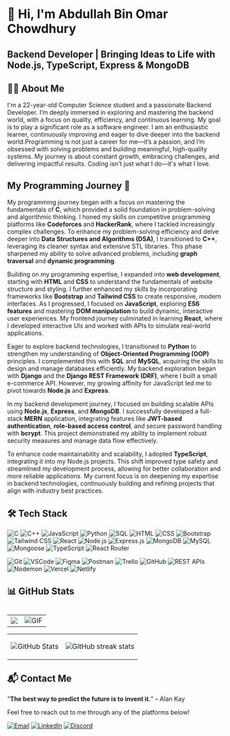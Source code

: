 # 👋 Hi, I'm Abdullah Bin Omar Chowdhury  
## **Backend Developer | Bringing Ideas to Life with Node.js, TypeScript, Express & MongoDB**


## 👨‍💻 About Me
I'm a 22-year-old Computer Science student and a passionate Backend Developer. I’m deeply immersed in exploring and mastering the backend world, with a focus on quality, efficiency, and continuous learning. 
My goal is to play a significant role as a software engineer.
I am an enthusiastic learner, continuously improving and eager to dive deeper into the backend world.Programming is not just a career for me—it’s a passion, and I’m obsessed with solving problems and building meaningful, high-quality systems. My journey is about constant growth, embracing challenges, and delivering impactful results. Coding isn't just what I do—it's what I love.

## My Programming Journey 🚀

My programming journey began with a focus on mastering the fundamentals of **C**, which provided a solid foundation in problem-solving and algorithmic thinking. I honed my skills on competitive programming platforms like **Codeforces** and **HackerRank**, where I tackled increasingly complex challenges. To enhance my problem-solving efficiency and delve deeper into **Data Structures and Algorithms (DSA)**, I transitioned to **C++**, leveraging its cleaner syntax and extensive STL libraries. This phase sharpened my ability to solve advanced problems, including **graph traversal** and **dynamic programming**.

Building on my programming expertise, I expanded into **web development**, starting with **HTML** and **CSS** to understand the fundamentals of website structure and styling. I further enhanced my skills by incorporating frameworks like **Bootstrap** and **Tailwind CSS** to create responsive, modern interfaces. As I progressed, I focused on **JavaScript**, exploring **ES6 features** and mastering **DOM manipulation** to build dynamic, interactive user experiences. My frontend journey culminated in learning **React**, where I developed interactive UIs and worked with APIs to simulate real-world applications.

Eager to explore backend technologies, I transitioned to **Python** to strengthen my understanding of **Object-Oriented Programming (OOP)** principles. I complemented this with **SQL** and **MySQL**, acquiring the skills to design and manage databases efficiently. My backend exploration began with **Django** and the **Django REST Framework (DRF)**, where I built a small e-commerce API. However, my growing affinity for JavaScript led me to pivot towards **Node.js** and **Express**.

In my backend development journey, I focused on building scalable APIs using **Node.js**, **Express**, and **MongoDB**. I successfully developed a full-stack **MERN** application, integrating features like **JWT-based authentication**, **role-based access control**, and secure password handling with **bcrypt**. This project demonstrated my ability to implement robust security measures and manage data flow effectively.

To enhance code maintainability and scalability, I adopted **TypeScript**, integrating it into my Node.js projects. This shift improved type safety and streamlined my development process, allowing for better collaboration and more reliable applications. My current focus is on deepening my expertise in backend technologies, continuously building and refining projects that align with industry best practices.
  


## 🛠️ Tech Stack

![C](https://img.shields.io/badge/C-A8B9CC?style=for-the-badge&logo=c&logoColor=white)
![C++](https://img.shields.io/badge/C++-00599C?style=for-the-badge&logo=c%2B%2B&logoColor=white)
![JavaScript](https://img.shields.io/badge/JavaScript-F7DF1E?style=for-the-badge&logo=javascript&logoColor=black)
![Python](https://img.shields.io/badge/Python-3776AB?style=for-the-badge&logo=python&logoColor=white)
![SQL](https://img.shields.io/badge/SQL-4479A1?style=for-the-badge&logo=mysql&logoColor=white)
![HTML](https://img.shields.io/badge/HTML-E34F26?style=for-the-badge&logo=html5&logoColor=white)
![CSS](https://img.shields.io/badge/CSS-1572B6?style=for-the-badge&logo=css3&logoColor=white)
![Bootstrap](https://img.shields.io/badge/Bootstrap-7952B3?style=for-the-badge&logo=bootstrap&logoColor=white)
![Tailwind CSS](https://img.shields.io/badge/TailwindCSS-06B6D4?style=for-the-badge&logo=tailwindcss&logoColor=white)
![React](https://img.shields.io/badge/React-61DAFB?style=for-the-badge&logo=react&logoColor=black)
![Node.js](https://img.shields.io/badge/Node.js-339933?style=for-the-badge&logo=node.js&logoColor=white)
![Express.js](https://img.shields.io/badge/Express.js-000000?style=for-the-badge&logo=express&logoColor=white)
![MongoDB](https://img.shields.io/badge/MongoDB-47A248?style=for-the-badge&logo=mongodb&logoColor=white)
![MySQL](https://img.shields.io/badge/MySQL-4479A1?style=for-the-badge&logo=mysql&logoColor=white)
![Mongoose](https://img.shields.io/badge/Mongoose-880000?style=for-the-badge&logo=mongoose&logoColor=white)
![TypeScript](https://img.shields.io/badge/TypeScript-007ACC?style=for-the-badge&logo=typescript&logoColor=white)
![React Router](https://img.shields.io/badge/React_Router-CA4245?style=for-the-badge&logo=react-router&logoColor=white)

![Git](https://img.shields.io/badge/Git-F05032?style=for-the-badge&logo=git&logoColor=white)
![VSCode](https://img.shields.io/badge/VSCode-007ACC?style=for-the-badge&logo=visual-studio-code&logoColor=white)
![Figma](https://img.shields.io/badge/Figma-F24E1E?style=for-the-badge&logo=figma&logoColor=white)
![Postman](https://img.shields.io/badge/Postman-FF6C37?style=for-the-badge&logo=postman&logoColor=white)
![Trello](https://img.shields.io/badge/Trello-0079BF?style=for-the-badge&logo=trello&logoColor=white)
![GitHub](https://img.shields.io/badge/GitHub-181717?style=for-the-badge&logo=github&logoColor=white)
![REST APIs](https://img.shields.io/badge/REST-02569B?style=for-the-badge&logo=rest&logoColor=white)
![Nodemon](https://img.shields.io/badge/Nodemon-76D04B?style=for-the-badge&logo=nodemon&logoColor=white)
![Vercel](https://img.shields.io/badge/Vercel-000000?style=for-the-badge&logo=vercel&logoColor=white)
![Netlify](https://img.shields.io/badge/Netlify-00C7B7?style=for-the-badge&logo=netlify&logoColor=white)

## 📊 GitHub Stats

<table align="left">
  <tr>
    <td>
      <a href="https://github.com/abdullah00001">
        <img src="https://github-readme-stats.vercel.app/api/top-langs/?username=abdullah00001&theme=light&hide=glsl,python" />
      </a>
    </td>
    <td>
      <img alt="GIF" src="https://media.giphy.com/media/iIqmM5tTjmpOB9mpbn/giphy.gif" />
    </td>
  </tr>
</table>
 
<table align="center">
  <tr>
    <td>
      <img src="https://github-readme-stats.vercel.app/api?username=Abdullah00001&show_icons=true&locale=en" alt="GitHub Stats" />
    </td>
    <td>
     
  ![GitHub streak stats](https://streak-stats.demolab.com?user=abdullah00001)

  </td>
  </tr>
</table>

## 📬 Contact Me

"**The best way to predict the future is to invent it.**" – Alan Kay

Feel free to reach out to me through any of the platforms below!

[![Email](https://img.shields.io/badge/Email-@abdullahbinomarchowdhury@gmail.com-orange?style=flat&logo=gmail)](mailto:abdullahbinomarchowdhury02@gmail.com)
[![LinkedIn](https://img.shields.io/badge/LinkedIn-%40dev--abdullah02-blue?style=flat&logo=linkedin&logoColor=white)](https://www.linkedin.com/in/dev-abdullah02/)
[![Discord](https://img.shields.io/badge/Discord-agentofsea_0.2-7289DA?style=flat&logo=discord&logoColor=white)](https://discord.com/users/agentofsea_0.2)
